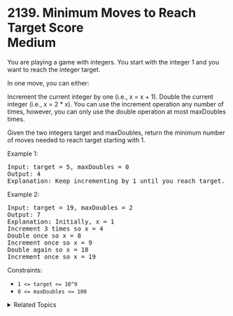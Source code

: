 # 2139. Minimum Moves to Reach Target Score<br> Medium

You are playing a game with integers. You start with the integer 1 and you want to reach the integer target.

In one move, you can either:

Increment the current integer by one (i.e., x = x + 1).
Double the current integer (i.e., x = 2 * x).
You can use the increment operation any number of times, however, you can only use the double operation at most maxDoubles times.

Given the two integers target and maxDoubles, return the minimum number of moves needed to reach target starting with 1.

Example 1:

<pre>
Input: target = 5, maxDoubles = 0
Output: 4
Explanation: Keep incrementing by 1 until you reach target.
</pre>

Example 2:

<pre>
Input: target = 19, maxDoubles = 2
Output: 7
Explanation: Initially, x = 1
Increment 3 times so x = 4
Double once so x = 8
Increment once so x = 9
Double again so x = 18
Increment once so x = 19
</pre>

Constraints:

- `1 <= target <= 10^9`
- `0 <= maxDoubles <= 100`

<details>

<summary> Related Topics </summary>

-   `Math`

</details>